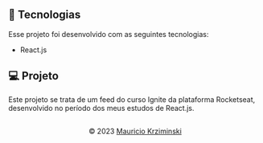 ## 🚀 Tecnologias

Esse projeto foi desenvolvido com as seguintes tecnologias:

- React.js

## 💻 Projeto

Este projeto se trata de um feed do curso Ignite da plataforma Rocketseat, desenvolvido no período dos meus estudos de React.js.

##

<p align="center">
  © 2023
  <a href="https://www.linkedin.com/in/mauricio-krziminski/" target="_blank"
    >Mauricio Krziminski</a>
</p>
